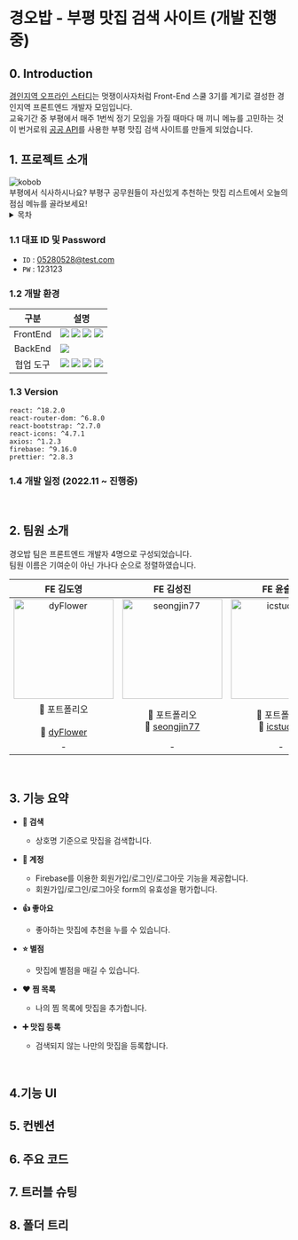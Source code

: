 # 경오밥 - 부평 맛집 검색 사이트 (개발 진행중)
## 0. Introduction
[경인지역 오프라인 스터디](https://likelion.notion.site/e77afef0be414defa34a6b5e8619fcd0)는 멋쟁이사자처럼 Front-End 스쿨 3기를 계기로 결성한 경인지역 프론트엔드 개발자 모임입니다.  
교육기간 중 부평에서 매주 1번씩 정기 모임을 가질 때마다 매 끼니 메뉴를 고민하는 것이 번거로워 
[공공 API](https://www.data.go.kr/data/15103411/fileData.do?recommendDataYn=Y)를 사용한 부평 맛집 검색 사이트를 만들게 되었습니다.

## 1. <span id = "intro"> 프로젝트 소개 </span>
<img src= "https://user-images.githubusercontent.com/85055608/226501448-8004ccf8-cf86-41e4-a016-3a82aa60b508.png" alt="kobob">

<br/>
부평에서 식사하시나요? 부평구 공무원들이 자신있게 추천하는 맛집 리스트에서 오늘의 점심 메뉴를 골라보세요!  

 <details>
 
  <summary>목차</summary>
  1. [프로젝트 소개](#intro)   
  2. [팀원 소개](#members)
  3. [기능 요약](#feature)
  4. [기능 UI](#ui)
  5. [컨벤션](#convention)
  6. [주요 코드](#code)
  7. [트러블 슈팅](#trouble)
  8. [폴더 트리](#tree)
</details>

### 1.1 대표 ID 및 Password
- `ID` : 05280528@test.com
- `PW` : 123123

### 1.2 개발 환경

|구분|설명|
|:------:|---|
|FrontEnd|<img src="https://img.shields.io/badge/React-61DAFB?style=for-the-badge&logo=React&logoColor=black"> <img src="https://img.shields.io/badge/Axios-5A29E4?style=for-the-badge&logo=Axios&logoColor=white"> <img src="https://img.shields.io/badge/Bootstrap-7952B3?style=for-the-badge&logo=Bootstrap&logoColor=white"> <img src="https://img.shields.io/badge/Prettier-F7B93E?style=for-the-badge&logo=Prettier&logoColor=white">|
|BackEnd|<img src="https://img.shields.io/badge/Firebase-FFCA28?style=for-the-badge&logo=Firebase&logoColor=black">|
|협업 도구|<img src="https://img.shields.io/badge/Git-F05032?style=for-the-badge&logo=Git&logoColor=white"> <img src="https://img.shields.io/badge/GitHub-181717?style=for-the-badge&logo=GitHub&logoColor=white"> <img src="https://img.shields.io/badge/Jira-0052CC?style=for-the-badge&logo=Jira&logoColor=white"> <img src="https://img.shields.io/badge/Discord-5865F2?style=for-the-badge&logo=Discord&logoColor=white"> |


### 1.3 Version
```
react: ^18.2.0
react-router-dom: ^6.8.0
react-bootstrap: ^2.7.0
react-icons: ^4.7.1
axios: ^1.2.3
firebase: ^9.16.0
prettier: ^2.8.3
```

### 1.4 개발 일정 (2022.11 ~ 진행중)

<br/>

## 2. <span id = "members">팀원 소개</span>

경오밥 팀은 프론트엔드 개발자 4명으로 구성되었습니다.  
팀원 이름은 기여순이 아닌 가나다 순으로 정렬하였습니다.

| FE 김도영| FE 김성진| FE 윤슬기| FE 이석우| 
|:--:|:--:|:--:|:--:|
|<img src= "https://github.com/TeamGaebaljjang/PoRe_PhotoRecipe/blob/develop/src/assets/img/readme/RM%20profile-01.jpg?raw=true" alt="dyFlower" height=180 width=180> | <img src="https://user-images.githubusercontent.com/102042383/210314898-90e66e9f-36e7-4fb6-b821-d60fda7089f8.png" alt="seongjin77"  height=180 width=180>  | <img src="https://user-images.githubusercontent.com/62597615/210387976-caeac61e-367d-4f65-9d4a-13215b7c2dba.png" alt="icstuckyi"  height=180 width=180>  | <img src="https://avatars.githubusercontent.com/u/108033922?v=4" alt="Skylark92"  height=180 width=180>|
| <center>🙋 포트폴리오 </center><br/>🔗 [dyFlower](https://github.com/dyFlower) | 🙋 포트폴리오<br/> 🔗 [seongjin77](https://github.com/seongjin77) | 🙋 포트폴리오<br/> 🔗 [icstuckyi](https://github.com/icstuckyi) | 🙋 포트폴리오<br/>🔗 [Skylark92](https://github.com/Skylark92) |
| - | - | - | - |

<br/>

## 3. <span id = "feature">기능 요약</span>

- **🔎 검색** 
  - 상호명 기준으로 맛집을 검색합니다.

- **🚪 계정**
  - Firebase를 이용한 회원가입/로그인/로그아웃 기능을 제공합니다.
  - 회원가입/로그인/로그아웃 form의 유효성을 평가합니다.

- **👍 좋아요** 
  - 좋아하는 맛집에 추천을 누를 수 있습니다.
  
- **⭐ 별점**
  - 맛집에 별점을 매길 수 있습니다.

- **❤️ 찜 목록**
  - 나의 찜 목록에 맛집을 추가합니다.

- **➕ 맛집 등록**
  - 검색되지 않는 나만의 맛집을 등록합니다.

<br/>

## 4.<span id = "ui">기능 UI</span>
## 5.<span id = "convention"> 컨벤션</span>
## 6. <span id = "code">주요 코드</span>
## 7. <span id = "trouble">트러블 슈팅</span> 
## 8. <span id = "tree">폴더 트리</span>
